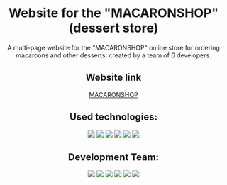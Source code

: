 <div id="header" align="center">
  <h1> Website for the "MACARONSHOP" (dessert store)</h1>
  <p>A multi-page website for the "MACARONSHOP" online store for ordering macaroons and other desserts, created by a team of 6 developers.</p>
  <h2>Website link</h2>
  <a href="https://elencodes.github.io/project_macaronshop/">MACARONSHOP</a>
  <h2>Used technologies:</h2> 
    <div id=technologies>
      <img src="https://img.shields.io/badge/html5-%23E34F26.svg?style=for-the-badge&logo=html5&logoColor=white">
      <img src="https://img.shields.io/badge/SASS-hotpink.svg?style=for-the-badge&logo=SASS&logoColor=white">
      <img src="https://img.shields.io/badge/css3-%231572B6.svg?style=for-the-badge&logo=css3&logoColor=white">
      <img src="https://img.shields.io/badge/github-%23121011.svg?style=for-the-badge&logo=github&logoColor=white">
      <img src="https://img.shields.io/badge/figma-%23F24E1E.svg?style=for-the-badge&logo=figma&logoColor=white">
      <img src="https://img.shields.io/badge/Notion-%23000000.svg?style=for-the-badge&logo=notion&logoColor=white">
    </div>  
  <h2>Development Team:</h2> 
  <div id=bages>
  <a href="https://github.com/elencodes"><img src="https://img.shields.io/badge/elena-%23B2FCE4?style=for-the-badge&logo=github&logoColor=%23222324"></a>
  <a href="https://github.com/ria-helluva-boss"><img src="https://img.shields.io/badge/viktoria-%23FFDD00?style=for-the-badge&logo=github&logoColor=%23222222"></a>
  <a href="https://github.com/MarikaShub"><img src="https://img.shields.io/badge/marina-%239ED5FF?style=for-the-badge&logo=github&logoColor=%23222222"></a>
  <a href="https://github.com/sova0110"><img src="https://img.shields.io/badge/olga-%23CCFF00?style=for-the-badge&logo=github&logoColor=%23222222"></a>
  <a href="https://github.com/MariaKazikaeva"><img src="https://img.shields.io/badge/maria-%23FF90E8?style=for-the-badge&logo=github&logoColor=%23222222"></a>
  <a href="https://github.com/DariaUmipa"><img src="https://img.shields.io/badge/daria-%23BBDDE5?style=for-the-badge&logo=github&logoColor=%23222222"></a>
  </div>
</div>
